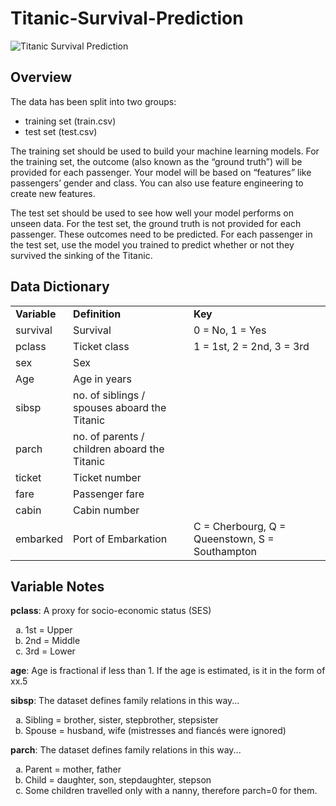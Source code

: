 # Titanic-Survival-Prediction

![Titanic Survival Prediction](https://miro.medium.com/max/1200/1*VqAjw0QcBo13t9ISpRjGMw.png)

## Overview

The data has been split into two groups:

<ul>
  <li>training set (train.csv)</li>
  <li>test set (test.csv)</li>
</ul>

<p>The training set should be used to build your machine learning models. For the training set, the outcome (also known as the “ground truth”) will be provided for each passenger. Your model will be based on “features” like passengers’ gender and class. You can also use feature engineering to create new features.</p>
<p>The test set should be used to see how well your model performs on unseen data. For the test set, the ground truth is not provided for each passenger. These outcomes need to be predicted. For each passenger in the test set, use the model you trained to predict whether or not they survived the sinking of the Titanic.</p>

## Data Dictionary

<table>
  <tr>
    <td><b>Variable</b></td>
    <td><b>Definition</b></td>
    <td><b>Key</b></td>
  </tr>
  <tr>
    <td>survival</td>
    <td>Survival</td>
    <td>0 = No, 1 = Yes</td>
  </tr>
  <tr>
    <td>pclass</td>
    <td>Ticket class</td>
    <td>1 = 1st, 2 = 2nd, 3 = 3rd</td>
  </tr>
  <tr>
    <td>sex</td>
    <td>Sex</td>
  </tr>
  <tr>
    <td>Age</td>
    <td>Age in years</td>
  </tr>
  <tr>
    <td>sibsp</td> 	
    <td>no. of siblings / spouses aboard the Titanic</td>
  </tr>
  <tr>
    <td>parch</td>
    <td>no. of parents / children aboard the Titanic</td>
  </tr>
  <tr>
    <td>ticket</td>
    <td>Ticket number</td>
  </tr>
  <tr>
    <td>fare</td>
    <td>Passenger fare</td>
  </tr>
  <tr>
    <td>cabin</td>
    <td>Cabin number</td>
  </tr>
  <tr>
    <td>embarked</td>
    <td>Port of Embarkation</td>
    <td>C = Cherbourg, Q = Queenstown, S = Southampton</td>
  </tr>
</table>

## Variable Notes

<b>pclass</b>: A proxy for socio-economic status (SES)
<ol type='a'>
  <li>1st = Upper</li>
  <li>2nd = Middle</li>
  <li>3rd = Lower</li>
</ol>
<b>age</b>: Age is fractional if less than 1. If the age is estimated, is it in the form of xx.5 

<b>sibsp</b>: The dataset defines family relations in this way...
<ol type='a'>
  <li>Sibling = brother, sister, stepbrother, stepsister</li>
  <li>Spouse = husband, wife (mistresses and fiancés were ignored)</li>
</ol>

<b>parch</b>: The dataset defines family relations in this way...
<ol type='a'>
  <li>Parent = mother, father</li>
  <li>Child = daughter, son, stepdaughter, stepson</li>
  <li>Some children travelled only with a nanny, therefore parch=0 for them.</li>
</ol>

